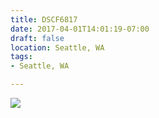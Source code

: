 ```yaml
---
title: DSCF6817
date: 2017-04-01T14:01:19-07:00
draft: false
location: Seattle, WA
tags:
- Seattle, WA

---
```

![](https://d17enza3bfujl8.cloudfront.net/DSCF6817.jpg)
